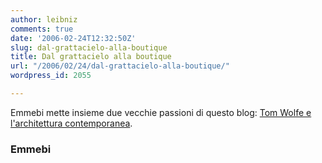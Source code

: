 ```yaml
---
author: leibniz
comments: true
date: '2006-02-24T12:32:50Z'
slug: dal-grattacielo-alla-boutique
title: Dal grattacielo alla boutique
url: "/2006/02/24/dal-grattacielo-alla-boutique/"
wordpress_id: 2055

---
```

Emmebi mette insieme due vecchie passioni di questo blog: [Tom Wolfe e l'architettura contemporanea](http://emmebi-attached.blogspot.com/2006/02/consigli-lapo-gli-architetti-odiati-da.html).


### Emmebi
